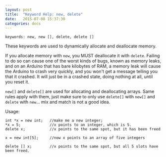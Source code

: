 ```yaml
---
layout: post
title:  "Keyword Help: new, delete"
date:   2015-07-08 15:37:30
categories: docs
---
```


	keywords: new, new [], delete, delete []

These keywords are used to dynamically allocate and deallocate memory.

If you allocate memory with `new`, you MUST deallocate it with `delete`. Failing to do so can cause one of the worst kinds of bugs, known as memory leaks, and on an Arduino that has bare kilobytes of RAM, a memory leak will cause the Arduino to crash very quickly, and you won't get a message telling you that it crashed. It will just be in a crashed state, doing nothing at all, until you reset it.

`new[]` and `delete[]` are used for allocating and deallocating arrays. Same rules apply with them, just make sure to only use `delete[]` with `new[]` and `delete` with `new`... mix and match is not a good idea.

Usage:

	int *x = new int; 	//make me a new integer;
	*x = 5;				//x points to an integer, which is 5.
	delete x;			//x points to the same spot, but it has been freed

	x = new int[5];		//now x points to an array of five integers

	delete [] x;		//x points to the same spot, but all 5 slots have been freed.
